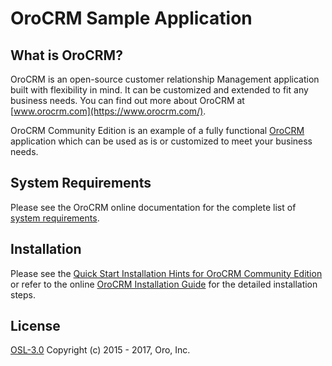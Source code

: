 OroCRM Sample Application
=========================

What is OroCRM?
---------------

OroCRM is an open-source customer relationship Management application built with flexibility in mind. It can be customized and extended to fit any business needs.
You can find out more about OroCRM at [www.orocrm.com](https://www.orocrm.com/).

OroCRM Community Edition is an example of a fully functional [OroCRM](https://github.com/oroinc/crm) application which can be used as is or customized to meet
your business needs.

System Requirements
-------------------

Please see the OroCRM online documentation for the complete list of [system requirements](https://www.orocrm.com/documentation/current/system-requirements).

Installation
------------

Please see the [Quick Start Installation Hints for OroCRM Community Edition](https://www.orocrm.com/documentation/current/install-upgrade/installation-quick-start-dev/crm) or refer to the online [OroCRM Installation Guide](https://www.orocrm.com/documentation/current/install-upgrade) for the detailed installation steps.

License
-------
 
[OSL-3.0](LICENSE) Copyright (c) 2015 - 2017, Oro, Inc.
